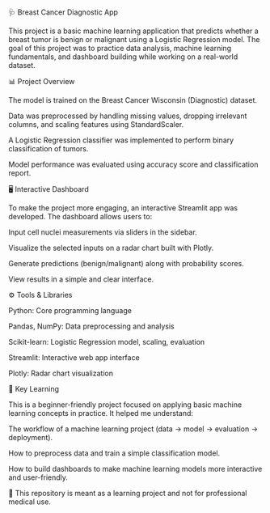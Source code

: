 🩺 Breast Cancer Diagnostic App

This project is a basic machine learning application that predicts whether a breast tumor is benign or malignant using a Logistic Regression model. The goal of this project was to practice data analysis, machine learning fundamentals, and dashboard building while working on a real-world dataset.

📊 Project Overview

The model is trained on the Breast Cancer Wisconsin (Diagnostic) dataset.

Data was preprocessed by handling missing values, dropping irrelevant columns, and scaling features using StandardScaler.

A Logistic Regression classifier was implemented to perform binary classification of tumors.

Model performance was evaluated using accuracy score and classification report.

🖥️ Interactive Dashboard

To make the project more engaging, an interactive Streamlit app was developed.
The dashboard allows users to:

Input cell nuclei measurements via sliders in the sidebar.

Visualize the selected inputs on a radar chart built with Plotly.

Generate predictions (benign/malignant) along with probability scores.

View results in a simple and clear interface.

⚙️ Tools & Libraries

Python: Core programming language

Pandas, NumPy: Data preprocessing and analysis

Scikit-learn: Logistic Regression model, scaling, evaluation

Streamlit: Interactive web app interface

Plotly: Radar chart visualization

🎯 Key Learning

This is a beginner-friendly project focused on applying basic machine learning concepts in practice. It helped me understand:

The workflow of a machine learning project (data → model → evaluation → deployment).

How to preprocess data and train a simple classification model.

How to build dashboards to make machine learning models more interactive and user-friendly.

📌 This repository is meant as a learning project and not for professional medical use.

